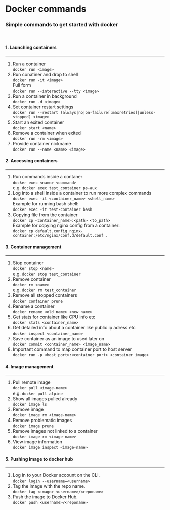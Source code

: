 <h1>Docker commands</h1>
<h3>Simple commands to get started with docker</h3>
<br>
<h4>1. Launching containers</h4>

***

1. Run a container <br>
`docker run <image>`
2. Run conatiner and drop to shell <br>
`docker run -it <image>` 
<br>Full form <br>
`docker run --interactive --tty <image>`<br>
3. Run a container in background <br>
`docker run -d <image>`<br>
4. Set container restart settings <br>
`docker run --restart (always|no|on-failure[:maxretries]|unless-stopped) <image>`<br>
5. Start an exited container <br>
`docker start <name>`<br>
6. Remove a container when exited <br>
`docker run -rm <image>`<br>
7. Provide container nickname <br>
`docker run --name <name> <image>`<br>
<h4>2. Accessing containers</h4>

***

1. Run commands inside a contaner <br>
`docker exec <name> <command>` <br>
e.g. `docker exec test_container ps-aux`<br>
2. Log into a shell inside a container to run more complex commands <br>
`docker exec -it <container_name> <shell_name>` 
<br>Example for running bash shell:<br>
`docker exec -it test-container bash`<br>
3. Copying file from the container<br>
`docker cp <container_name>:<path> <to_path>`
<br>Example for copying nginx config from a container:<br>
`docker cp default.config nginx-container:/etc/nginx/conf.d/default.conf .`<br>
<h4>3. Container management</h4>

***
1. Stop container<br>
`docker stop <name>` <br>
e.g. `docker stop test_container`<br>
2. Remove container<br>
`docker rm <name>` <br>
e.g. `docker rm test_container`<br>
3. Remove all stopped containers<br>
`docker container prune`<br>
4. Rename a container<br>
`docker rename <old_name> <new_name>`<br>
5. Get stats for container like CPU info etc<br>
`docker stats <container_name>`<br>
6. Get detailed info about a container like public ip adress etc<br>
`docker inspect <container_name>`<br>
7. Save container as an image to used later on<br>
`docker commit <container_name> <image_name>`<br>
8. Important command to map container port to host server<br>
`docker run -p <host_port>:<container_port> <container_image>`
<h4>4. Image management</h4>

***

1. Pull remote image<br>
`docker pull <image-name>` <br>
e.g. `docker pull alpine`<br>
2. Show all images pulled already<br>
`docker image ls`<br>
3. Remove image<br>
`docker image rm <image-name>` <br>
4. Remove problematic images<br>
`docker image prune` <br>
5. Remove images not linked to a container<br>
`docker image rm <image-name>` <br>
6. View image information<br>
`docker image inspect <image-name>` <br>

<h4>5. Pushing image to docker hub</h4>

***

1. Log in to your Docker account on the CLI.<br>
`docker login --username=<username>` <br>
2. Tag the image with the repo name.<br>
`docker tag <image> <username>/<reponame>` <br>
3. Push the image to Docker Hub.<br>
`docker push <username>/<reponame>` <br>
<br>
